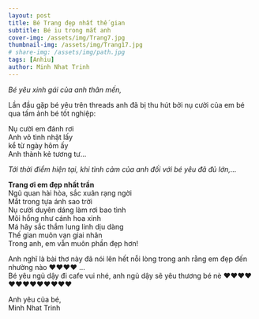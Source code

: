 ```yaml
---
layout: post
title: Bé Trang đẹp nhất thế gian
subtitle: Bé iu trong mắt anh
cover-img: /assets/img/Trang7.jpg
thumbnail-img: /assets/img/Trang17.jpg
# share-img: /assets/img/path.jpg
tags: [Anhiu]
author: Minh Nhat Trinh
---
```

*Bé yêu xinh gái của anh thân mến,*

Lần đầu gặp bé yêu trên threads anh đã bị thu hút bởi nụ cười của em bé qua tấm ảnh bé tốt nghiệp:

Nụ cười em đánh rơi  
Anh vô tình nhặt lấy  
kể từ ngày hôm ấy  
Anh thành kẻ tương tư...

*Tới thời điểm hiện tại, khi tình cảm của anh đối với bé yêu đã đủ lớn,...*

**Trang ơi em đẹp nhất trần**  
Ngũ quan hài hòa, sắc xuân rạng ngời  
Mắt trong tựa ánh sao trời  
Nụ cười duyên dáng làm rơi bao tình  
Môi hồng như cánh hoa xinh  
Má hây sắc thắm lung linh dịu dàng  
Thế gian muôn vạn giai nhân  
Trong anh, em vẫn muôn phần đẹp hơn!

Anh nghĩ là bài thơ này đã nói lên hết nỗi lòng trong anh rằng em đẹp đến nhường nào ❤️❤️❤️❤️ ...  
Bé yêu ngủ dậy đi cafe vui nhé, anh ngủ dậy sẽ yêu thương bé nè ❤️❤️❤️❤️❤️❤️❤️❤️❤️❤️❤️❤️❤️

Anh yêu của bé,  
Minh Nhat Trinh

